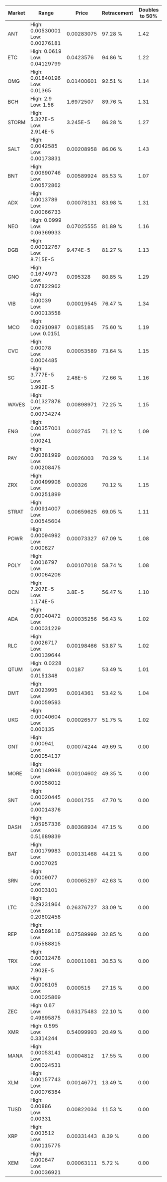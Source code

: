 | Market | Range | Price| Retracement | Doubles to 50% |
| --- | --- | --- | --- | --- |
| ANT | High: 0.00530001<br />Low: 0.00276181 | 0.00283075 | 97.28 % | 1.42 |
| ETC | High: 0.0619<br />Low: 0.04129799 | 0.0423576 | 94.86 % | 1.22 |
| OMG | High: 0.01840196<br />Low: 0.01365 | 0.01400601 | 92.51 % | 1.14 |
| BCH | High: 2.9<br />Low: 1.56 | 1.6972507 | 89.76 % | 1.31 |
| STORM | High: 5.327E-5<br />Low: 2.914E-5 | 3.245E-5 | 86.28 % | 1.27 |
| SALT | High: 0.0042585<br />Low: 0.00173831 | 0.00208958 | 86.06 % | 1.43 |
| BNT | High: 0.00690746<br />Low: 0.00572862 | 0.00589924 | 85.53 % | 1.07 |
| ADX | High: 0.0013789<br />Low: 0.00066733 | 0.00078131 | 83.98 % | 1.31 |
| NEO | High: 0.0999<br />Low: 0.06369933 | 0.07025555 | 81.89 % | 1.16 |
| DGB | High: 0.00012767<br />Low: 8.715E-5 | 9.474E-5 | 81.27 % | 1.13 |
| GNO | High: 0.1674973<br />Low: 0.07822962 | 0.095328 | 80.85 % | 1.29 |
| VIB | High: 0.00039<br />Low: 0.00013558 | 0.00019545 | 76.47 % | 1.34 |
| MCO | High: 0.02910987<br />Low: 0.0151 | 0.0185185 | 75.60 % | 1.19 |
| CVC | High: 0.00078<br />Low: 0.0004485 | 0.00053589 | 73.64 % | 1.15 |
| SC | High: 3.777E-5<br />Low: 1.992E-5 | 2.48E-5 | 72.66 % | 1.16 |
| WAVES | High: 0.01327878<br />Low: 0.00734274 | 0.00898971 | 72.25 % | 1.15 |
| ENG | High: 0.00357001<br />Low: 0.00241 | 0.002745 | 71.12 % | 1.09 |
| PAY | High: 0.00381999<br />Low: 0.00208475 | 0.0026003 | 70.29 % | 1.14 |
| ZRX | High: 0.00499908<br />Low: 0.00251899 | 0.00326 | 70.12 % | 1.15 |
| STRAT | High: 0.00914007<br />Low: 0.00545604 | 0.00659625 | 69.05 % | 1.11 |
| POWR | High: 0.00094992<br />Low: 0.000627 | 0.00073327 | 67.09 % | 1.08 |
| POLY | High: 0.0016797<br />Low: 0.00064206 | 0.00107018 | 58.74 % | 1.08 |
| OCN | High: 7.207E-5<br />Low: 1.174E-5 | 3.8E-5 | 56.47 % | 1.10 |
| ADA | High: 0.00040472<br />Low: 0.00031229 | 0.00035256 | 56.43 % | 1.02 |
| RLC | High: 0.0026717<br />Low: 0.00139644 | 0.00198466 | 53.87 % | 1.02 |
| QTUM | High: 0.0228<br />Low: 0.0151348 | 0.0187 | 53.49 % | 1.01 |
| DMT | High: 0.0023995<br />Low: 0.00059593 | 0.0014361 | 53.42 % | 1.04 |
| UKG | High: 0.00040604<br />Low: 0.000135 | 0.00026577 | 51.75 % | 1.02 |
| GNT | High: 0.000941<br />Low: 0.00054137 | 0.00074244 | 49.69 % | 0.00 |
| MORE | High: 0.00149998<br />Low: 0.00058012 | 0.00104602 | 49.35 % | 0.00 |
| SNT | High: 0.00020445<br />Low: 0.00014376 | 0.0001755 | 47.70 % | 0.00 |
| DASH | High: 1.05957336<br />Low: 0.51689839 | 0.80368934 | 47.15 % | 0.00 |
| BAT | High: 0.00179983<br />Low: 0.0007025 | 0.00131468 | 44.21 % | 0.00 |
| SRN | High: 0.0009077<br />Low: 0.0003101 | 0.00065297 | 42.63 % | 0.00 |
| LTC | High: 0.29231964<br />Low: 0.20602458 | 0.26376727 | 33.09 % | 0.00 |
| REP | High: 0.08569118<br />Low: 0.05588815 | 0.07589999 | 32.85 % | 0.00 |
| TRX | High: 0.00012478<br />Low: 7.902E-5 | 0.00011081 | 30.53 % | 0.00 |
| WAX | High: 0.0006105<br />Low: 0.00025869 | 0.000515 | 27.15 % | 0.00 |
| ZEC | High: 0.67<br />Low: 0.49695875 | 0.63175483 | 22.10 % | 0.00 |
| XMR | High: 0.595<br />Low: 0.3314244 | 0.54099993 | 20.49 % | 0.00 |
| MANA | High: 0.00053141<br />Low: 0.00024531 | 0.0004812 | 17.55 % | 0.00 |
| XLM | High: 0.00157743<br />Low: 0.00076384 | 0.00146771 | 13.49 % | 0.00 |
| TUSD | High: 0.00886<br />Low: 0.00331 | 0.00822034 | 11.53 % | 0.00 |
| XRP | High: 0.003512<br />Low: 0.00115775 | 0.00331443 | 8.39 % | 0.00 |
| XEM | High: 0.000647<br />Low: 0.00036921 | 0.00063111 | 5.72 % | 0.00 |

